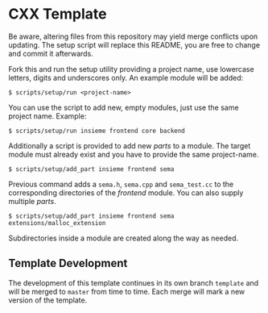 # CXX Template

Be aware, altering files from this repository may yield merge conflicts upon
updating. The setup script will replace this README, you are free to change and
commit it afterwards.

Fork this and run the setup utility providing a project name, use lowercase
letters, digits and underscores only. An example module will be added:

    $ scripts/setup/run <project-name>

You can use the script to add new, empty modules, just use the same project
name. Example:

    $ scripts/setup/run insieme frontend core backend

Additionally a script is provided to add new *parts* to a module. The target
module must already exist and you have to provide the same project-name.

    $ scripts/setup/add_part insieme frontend sema

Previous command adds a `sema.h`, `sema.cpp` and `sema_test.cc` to the
corresponding directories of the *frontend* module. You can also supply
multiple *parts*.

    $ scripts/setup/add_part insieme frontend sema extensions/malloc_extension

Subdirectories inside a module are created along the way as needed.

## Template Development

The development of this template continues in its own branch `template` and
will be merged to `master` from time to time. Each merge will mark a new
version of the template.
